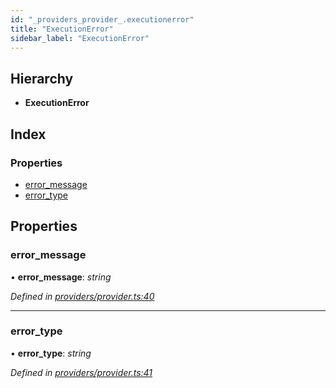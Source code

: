 ```yaml
---
id: "_providers_provider_.executionerror"
title: "ExecutionError"
sidebar_label: "ExecutionError"
---
```


## Hierarchy

* **ExecutionError**

## Index

### Properties

* [error_message](_providers_provider_.executionerror.md#error_message)
* [error_type](_providers_provider_.executionerror.md#error_type)

## Properties

###  error_message

• **error_message**: *string*

*Defined in [providers/provider.ts:40](https://github.com/nearprotocol/nearlib/blob/08f7443/src.ts/providers/provider.ts#L40)*

___

###  error_type

• **error_type**: *string*

*Defined in [providers/provider.ts:41](https://github.com/nearprotocol/nearlib/blob/08f7443/src.ts/providers/provider.ts#L41)*
